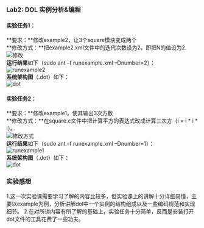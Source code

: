 ### Lab2: DOL 实例分析&编程
#### 实验任务1：
**要求：**修改example2，让3个square模块变成两个  
**修改方式：**把example2.xml文件中的迭代次数设为2，即把N的值设为2.  
![修改](http://a1.qpic.cn/psb?/V12WF66N08IT25/PyM*SmwLnu9YLLgfXI5FyCrL81Xozeo0GpSdX8zz1*8!/m/dAwBAAAAAAAAnull&bo=qwLWAKsC1gABCS4!&rf=photolist&t=5)  
**运行结果**如下（sudo ant –f runexample.xml –Dnumber=2）：  
![runexample2](http://a4.qpic.cn/psb?/V12WF66N08IT25/TXhSub5HbzmEusr04LZI2W5Zxs2ep7J9U8dS8*c9o7Q!/m/dAsBAAAAAAAAnull&bo=PAKOATwCjgEBCS4!&rf=photolist&t=5)  
**系统架构图**（.dot）如下：  
![dot](http://a3.qpic.cn/psb?/V12WF66N08IT25/BkbEt2E4Ih8Ji1bdhoZlduh1vPuCuK4YDekFdqX4e0U!/m/dAoBAAAAAAAAnull&bo=1QJHANUCRwABCS4!&rf=photolist&t=5)  

#### 实验任务2：
**要求：**修改example1，使其输出3次方数  
**修改方式：**在square.c文件中把计算平方的表达式改成计算三次方（i = i * i * i）。  
![修改方式](http://a3.qpic.cn/psb?/V12WF66N08IT25/HpT5aAFtY1kS5xpHLKDVdA9iTxQ6VrwzyiuaDTQPJ9o!/m/dAoBAAAAAAAAnull&bo=kgFaAJIBWgABCS4!&rf=photolist&t=5  )  
**运行结果**如下（sudo ant –f runexample.xml –Dnumber=1）：  
![runexample1](http://a4.qpic.cn/psb?/V12WF66N08IT25/buJ5N2ZNIIGDCHYjyPj.BeD0gAU9YpllePQHHhGBSMU!/m/dHcBAAAAAAAAnull&bo=RgKUAUYClAEBCS4!&rf=photolist&t=5)  
**系统架构图**（.dot）如下：  
![dot](http://a3.qpic.cn/psb?/V12WF66N08IT25/p.ba4H2VztRvziElnR6xJC9q4UcKj*IAW5I1WQ2tnrY!/m/dNoAAAAAAAAAnull&bo=.wFGAPsBRgABCS4!&rf=photolist&t=5)  

### 实验感想
1.这一次实验课需要学习了解的内容比较多，但实验课上的讲解十分详细易懂，主要以example为例，分析讲解dol中一个实例的结构组成以及一些编码规范和实现细节。
2.在对所讲内容有所了解的基础上，实验任务十分简单，反而是安装打开dot文件的工具花费了一些功夫。
